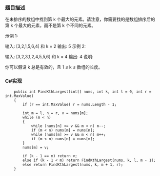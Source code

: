 ### 题目描述
在未排序的数组中找到第 k 个最大的元素。请注意，你需要找的是数组排序后的第 k 个最大的元素，而不是第 k 个不同的元素。

示例 1:

输入: [3,2,1,5,6,4] 和 k = 2
输出: 5
示例 2:

输入: [3,2,3,1,2,4,5,5,6] 和 k = 4
输出: 4
说明:

你可以假设 k 总是有效的，且 1 ≤ k ≤ 数组的长度。

### C#实现
```
    public int FindKthLargest(int[] nums, int k, int l = 0, int r = int.MaxValue)
    {
        if (r == int.MaxValue) r = nums.Length - 1;

        int m = l, n = r, v = nums[m];
        while (m < n)
        {
            while (nums[n] <= v && m < n) n--;
            if (m < n) nums[m] = nums[n];
            while (nums[m] >= v && m < n) m++;
            if (m < n) nums[n] = nums[m];
        }
        nums[m] = v;

        if (k - 1 == m) return v;
        else if (k - 1 < m) return FindKthLargest(nums, k, l, m - 1);
        else return FindKthLargest(nums, k, m + 1, r);
    }
```